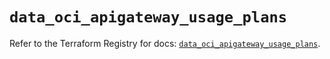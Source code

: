 # `data_oci_apigateway_usage_plans`

Refer to the Terraform Registry for docs: [`data_oci_apigateway_usage_plans`](https://registry.terraform.io/providers/oracle/oci/6.18.0/docs/data-sources/apigateway_usage_plans).
